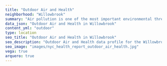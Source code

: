 ```yaml
---
title: "Outdoor Air and Health"
neighborhood: "Willowbrook"
summary: "Air pollution is one of the most important environmental threats to urban populations and while all people are exposed, pollutant emissions, levels of exposure, and population vulnerability vary across neighborhoods. Exposures to common air pollutants have been linked to respiratory and cardiovascular diseases, cancers, and premature deaths."
data_json: "Outdoor Air and Health in Willowbrook"
content_yml: "outdoor"
type: location
seo_title: "Outdoor Air and Health in Willowbrook"
seo_description: "Outdoor Air and Health data profile for the Willowbrook neighborhood of NYC."
seo_image: "images/nyc_health_report_outdoor_air_health.jpg"
vega: true
arquero: true
---
```

